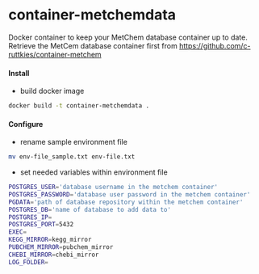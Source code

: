 # container-metchemdata
Docker container to keep your MetChem database container up to date. Retrieve the MetCem database container first from https://github.com/c-ruttkies/container-metchem


#### Install

- build docker image
```bash
docker build -t container-metchemdata .
```

#### Configure

- rename sample environment file
```bash
mv env-file_sample.txt env-file.txt
```

- set needed variables within environment file
```bash
POSTGRES_USER='database username in the metchem container'
POSTGRES_PASSWORD='database user password in the metchem container'
PGDATA='path of database repository within the metchem container'
POSTGRES_DB='name of database to add data to'
POSTGRES_IP=
POSTGRES_PORT=5432
EXEC=
KEGG_MIRROR=kegg_mirror
PUBCHEM_MIRROR=pubchem_mirror
CHEBI_MIRROR=chebi_mirror
LOG_FOLDER=
```

